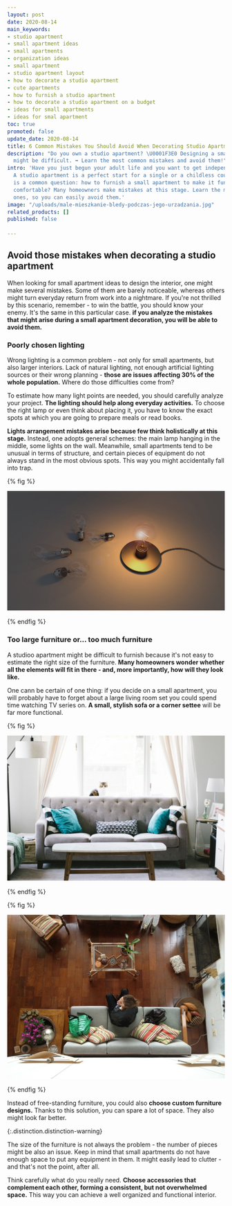 ```yaml
---
layout: post
date: 2020-08-14
main_keywords:
- studio apartment
- small apartment ideas
- small apartments
- organization ideas
- small apartment
- studio apartment layout
- how to decorate a studio apartment
- cute apartments
- how to furnish a studio apartment
- how to decorate a studio apartment on a budget
- ideas for small apartments
- ideas for smal apartment
toc: true
promoted: false
update_date: 2020-08-14
title: 6 Common Mistakes You Should Avoid When Decorating Studio Apartment
description: "Do you own a studio apartment? \U0001F3E0 Designing a small interior
  might be difficult. ➡️ Learn the most common mistakes and avoid them!"
intro: 'Have you just begun your adult life and you want to get independent quickly?
  A studio apartment is a perfect start for a single or a childless couple. There
  is a common question: how to furnish a small apartment to make it functional and
  comfortable? Many homeowners make mistakes at this stage. Learn the most common
  ones, so you can easily avoid them.'
image: "/uploads/male-mieszkanie-bledy-podczas-jego-urzadzania.jpg"
related_products: []
published: false

---
```

## Avoid those mistakes when decorating a studio apartment

When looking for small apartment ideas to design the interior, one might make several mistakes. Some of them are barely noticeable, whereas others might turn everyday return from work into a nightmare. If you're not thrilled by this scenario, remember - to win the battle, you should know your enemy. It's the same in this particular case. **if you analyze the mistakes that might arise during a small apartment decoration, you will be able to avoid them.**

### Poorly chosen lighting

Wrong lighting is a common problem - not only for small apartments, but also larger interiors. Lack of natural lighting, not enough artificial lighting sources or their wrong planning - **those are issues affecting 30% of the whole population.** Where do those difficulties come from?

To estimate how many light points are needed, you should carefully analyze your project. **The lighting should help along everyday activities.** To choose the right lamp or even think about placing it, you have to know the exact spots at which you are going to prepare meals or read books.

**Lights arrangement mistakes arise because few think holistically at this stage.** Instead, one adopts general schemes: the main lamp hanging in the middle, some lights on the wall. Meanwhile, small apartments tend to be unusual in terms of structure, and certain pieces of equipment do not always stand in the most obvious spots. This way you might accidentally fall into trap.

{% fig %}

![Studio apartment poorly chosen lighting](/uploads/male-mieszkanie-zle-oswietlenie.jpg "Studio apartment poorly chosen lighting")

{% endfig %}

### Too large furniture or... too much furniture

A studioo apartment might be difficult to furnish because it's not easy to estimate the right size of the furniture.  **Many homeowners wonder whether all the elements will fit in there - and, more importantly, how will they look like.**

One cann be certain of one thing: if you decide on a small apartment, you will probably have to forget about a large living room set you could spend time watching TV series on. **A small, stylish sofa or a corner settee** will be far more functional.

{% fig %}

![Too large furniture or... too much furniture](/uploads/male-mieszkanie-zbyt-duze-meble.jpg "Too large furniture or... too much furniture")

{% endfig %}

{% fig %}

![Studio apartment furniture](/uploads/male-mieszkanie-za-duze-meble.jpg "Studio apartment furniture")

{% endfig %}

Instead of free-standing furniture, you could also **choose custom furniture designs.** Thanks to this solution, you can spare a lot of space. They also might look far better.

{:.distinction.distinction-warning}

The size of the furniture is not always the problem - the number of pieces might be also an issue. Keep in mind that small apartments do not have enough space to put any equipment in them. It might easily lead to clutter - and that's not the point, after all.

Think carefully what do you really need. **Choose accessories that complement each other, forming a consistent, but not overwhelmed space.** This way you can achieve a well organized and functional interior.